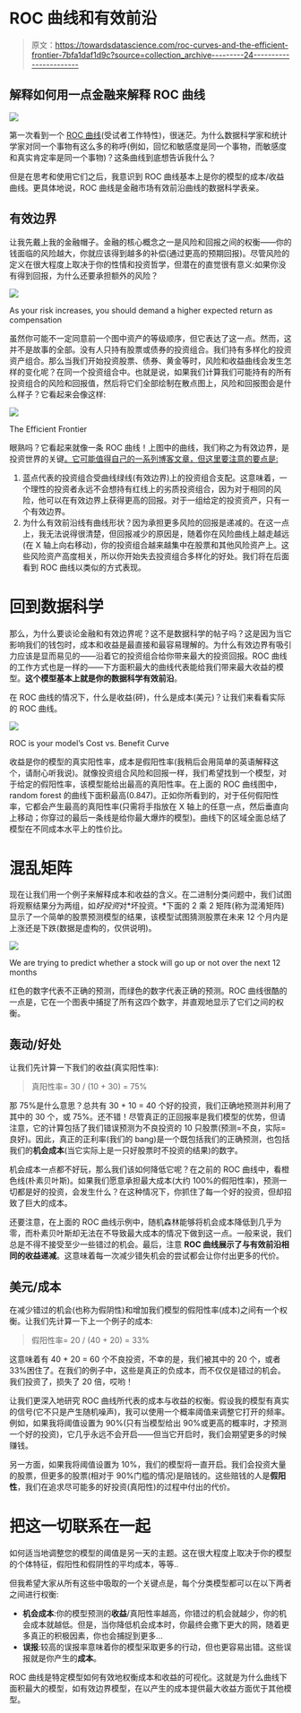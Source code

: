 # ROC 曲线和有效前沿

> 原文：<https://towardsdatascience.com/roc-curves-and-the-efficient-frontier-7bfa1daf1d9c?source=collection_archive---------24----------------------->

## 解释如何用一点金融来解释 ROC 曲线

![](img/c9a7d3fbbf43530bc72cde55a47477cf.png)

第一次看到一个 [ROC 曲线](https://en.wikipedia.org/wiki/Receiver_operating_characteristic)(受试者工作特性)，很迷茫。为什么数据科学家和统计学家对同一个事物有这么多的称呼(例如，回忆和敏感度是同一个事物，而敏感度和真实肯定率是同一个事物)？这条曲线到底想告诉我什么？

但是在思考和使用它们之后，我意识到 ROC 曲线基本上是你的模型的成本/收益曲线。更具体地说，ROC 曲线是金融市场有效前沿曲线的数据科学表亲。

## 有效边界

让我先戴上我的金融帽子。金融的核心概念之一是风险和回报之间的权衡——你的钱面临的风险越大，你就应该得到越多的补偿(通过更高的预期回报)。尽管风险的定义在很大程度上取决于你的性情和投资哲学，但潜在的直觉很有意义:如果你没有得到回报，为什么还要承担额外的风险？

![](img/00842b03fc42a31aa6a3413974622e9a.png)

As your risk increases, you should demand a higher expected return as compensation

虽然你可能不一定同意前一个图中资产的等级顺序，但它表达了这一点。然而，这并不是故事的全部。没有人只持有股票或债券的投资组合。我们持有多样化的投资资产组合。那么当我们开始投资股票、债券、黄金等时，风险和收益曲线会发生怎样的变化呢？在同一个投资组合中。也就是说，如果我们计算我们可能持有的所有投资组合的风险和回报值，然后将它们全部绘制在散点图上，风险和回报图会是什么样子？它看起来会像这样:

![](img/223120814a12fa1fa792da18d39aa1c0.png)

The Efficient Frontier

眼熟吗？它看起来就像一条 ROC 曲线！上图中的曲线，我们称之为有效边界，是投资世界的关键[。它可能值得自己的一系列博客文章，但这里要注意的要点是:](https://en.wikipedia.org/wiki/Modern_portfolio_theory)

1.  蓝点代表的投资组合受曲线绿线(有效边界)上的投资组合支配。这意味着，一个理性的投资者永远不会想持有红线上的劣质投资组合，因为对于相同的风险，他可以在有效边界上获得更高的回报。对于一组给定的投资资产，只有一个有效边界。
2.  为什么有效前沿线有曲线形状？因为承担更多风险的回报是递减的。在这一点上，我无法说得很清楚，但回报减少的原因是，随着你在风险曲线上越走越远(在 X 轴上向右移动)，你的投资组合越来越集中在股票和其他风险资产上。这些风险资产高度相关，所以你开始失去投资组合多样化的好处。我们将在后面看到 ROC 曲线以类似的方式表现。

# 回到数据科学

那么，为什么要谈论金融和有效边界呢？这不是数据科学的帖子吗？这是因为当它影响我们的钱包时，成本和收益是最直接和最容易理解的。为什么有效边界有吸引力应该是显而易见的——沿着它的投资组合给你带来最大的投资回报。ROC 曲线的工作方式也是一样的——下方面积最大的曲线代表能给我们带来最大收益的模型。**这个模型基本上就是你的数据科学有效前沿**。

在 ROC 曲线的情况下，什么是收益(砰)，什么是成本(美元)？让我们来看看实际的 ROC 曲线。

![](img/2607fc4dad4ac2f9df8cb427b1f65988.png)

ROC is your model’s Cost vs. Benefit Curve

收益是你的模型的真实阳性率，成本是假阳性率(我稍后会用简单的英语解释这个，请耐心听我说)。就像投资组合风险和回报一样，我们希望找到一个模型，对于给定的假阳性率，该模型能给出最高的真阳性率。在上面的 ROC 曲线图中，random forest 的曲线下面积最高(0.847)。正如你所看到的，对于任何假阳性率，它都会产生最高的真阳性率(只需将手指放在 X 轴上的任意一点，然后垂直向上移动；你穿过的最后一条线是给你最大爆炸的模型)。曲线下的区域全面总结了模型在不同成本水平上的性价比。

# 混乱矩阵

现在让我们用一个例子来解释成本和收益的含义。在二进制分类问题中，我们试图将观察结果分为两组，如*好投资*对*坏投资。*下面的 2 乘 2 矩阵(称为混淆矩阵)显示了一个简单的股票预测模型的结果，该模型试图猜测股票在未来 12 个月内是上涨还是下跌(数据是虚构的，仅供说明)。

![](img/c1e5216dde89cfd11eb040876721039e.png)

We are trying to predict whether a stock will go up or not over the next 12 months

红色的数字代表不正确的预测，而绿色的数字代表正确的预测。ROC 曲线很酷的一点是，它在一个图表中捕捉了所有这四个数字，并直观地显示了它们之间的权衡。

## 轰动/好处

让我们先计算一下我们的收益(真实阳性率):

> 真阳性率= 30 / (10 + 30) = 75%

那 75%是什么意思？总共有 30 + 10 = 40 个好的投资，我们正确地预测并利用了其中的 30 个，或 75%。还不错！尽管真正的正回报率是我们模型的优势，但请注意，它的计算包括了我们错误预测为不良投资的 10 只股票(预测=不良，实际=良好)。因此，真正的正利率(我们的 bang)是一个既包括我们的正确预测，也包括我们的**机会成本**(当它实际上是一只好股票时不投资的结果)的数字。

机会成本一点都不好玩，那么我们该如何降低它呢？在之前的 ROC 曲线中，看橙色线(朴素贝叶斯)。如果我们愿意承担最大成本(大约 100%的假阳性率)，预测一切都是好的投资，会发生什么？在这种情况下，你抓住了每一个好的投资，但却招致了巨大的成本。

还要注意，在上面的 ROC 曲线示例中，随机森林能够将机会成本降低到几乎为零，而朴素贝叶斯却无法在不导致最大成本的情况下做到这一点。一般来说，我们总是不得不接受至少一些错过的机会。最后，注意 **ROC 曲线展示了与有效前沿相同的收益递减**。这意味着每一次减少错失机会的尝试都会让你付出更多的代价。

## 美元/成本

在减少错过的机会(也称为假阴性)和增加我们模型的假阳性率(成本)之间有一个权衡。让我们先计算一下上一个例子的成本:

> 假阳性率= 20 / (40 + 20) = 33%

这意味着有 40 + 20 = 60 个不良投资，不幸的是，我们被其中的 20 个，或者 33%困住了。在我们的例子中，这些是真正的负成本，而不仅仅是错过的机会。我们投资了，损失了 20 倍，哎哟！

让我们更深入地研究 ROC 曲线所代表的成本与收益的权衡。假设我的模型有真实的信号(它不只是产生随机噪声)，我可以使用一个概率阈值来调整它打开的频率。例如，如果我将阈值设置为 90%(只有当模型给出 90%或更高的概率时，才预测一个好的投资)，它几乎永远不会开启——但当它开启时，我们会期望更多的时候赚钱。

另一方面，如果我将阈值设置为 10%，我们的模型将一直开启。我们会投资大量的股票，但更多的股票(相对于 90%门槛的情况)是赔钱的。这些赔钱的人是**假阳性**，我们在追求尽可能多的好投资(真阳性)的过程中付出的代价。

# 把这一切联系在一起

如何适当地调整您的模型的阈值是另一天的主题。这在很大程度上取决于你的模型的个体特征，假阳性和假阴性的平均成本，等等..

但我希望大家从所有这些中吸取的一个关键点是，每个分类模型都可以在以下两者之间进行权衡:

*   **机会成本**:你的模型预测的**收益**/真阳性率越高，你错过的机会就越少，你的机会成本就越低。但是，当你降低机会成本时，你最终会撒下更大的网，随着更多真正的积极因素，你也会捕捉到更多…
*   **误报**:较高的误报率意味着你的模型采取更多的行动，但也更容易出错。这些误报就是你产生的**成本**。

ROC 曲线是特定模型如何有效地权衡成本和收益的可视化。这就是为什么曲线下面积最大的模型，如有效边界模型，在以产生的成本提供最大收益方面优于其他模型。